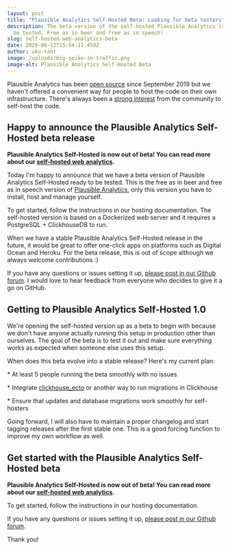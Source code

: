 ```yaml
---
layout: post
title: "Plausible Analytics Self-Hosted Beta: Looking for beta testers"
description: The beta version of the self-hosted Plausible Analytics is ready to
  be tested. Free as in beer and free as in speech!
slug: self-hosted-web-analytics-beta
date: 2020-06-12T15:54:11.459Z
author: uku-taht
image: /uploads/big-spike-in-traffic.png
image-alt: Plausible Analytics Self-Hosted Beta
---
```

Plausible Analytics has been [open source](https://plausible.io/open-source-website-analytics) since September 2019 but we haven't offered a convenient way for people to host the code on their own infrastructure. There's always been a [strong interest](https://github.com/plausible/analytics/issues/26) from the community to self-host the code.

## Happy to announce the Plausible Analytics Self-Hosted beta release

**Plausible Analytics Self-Hosted is now out of beta! You can read more about our [self-hosted web analytics](https://plausible.io/self-hosted-web-analytics).**

Today I'm happy to announce that we have a beta version of Plausible Analytics Self-Hosted ready to be tested. This is the free as in beer and free as in speech version of [Plausible Analytics](https://plausible.io), only this version you have to install, host and manage yourself. 

To get started, follow the instructions in our hosting documentation. The self-hosted version is based on a Dockerized web server and it requires a PostgreSQL + ClickhouseDB to run.

When we have a stable Plausible Analytics Self-Hosted release in the future, it would be great to offer one-click apps on platforms such as Digital Ocean and Heroku. For the beta release, this is out of scope although we always welcome contributions :)

If you have any questions or issues setting it up, [please post in our Github forum](https://github.com/plausible/analytics/discussions/categories/self-hosted-support). I would love to hear feedback from everyone who decides to give it a go on GitHub.

## Getting to Plausible Analytics Self-Hosted 1.0

We're opening the self-hosted version up as a beta to begin with because we don't have anyone actually running this setup in production other than ourselves. The goal of the beta is to test it out and make sure everything works as expected when someone else uses this setup.

When does this beta evolve into a stable release? Here's my current plan:

\* At least 5 people running the beta smoothly with no issues

\* Integrate [clickhouse_ecto](https://github.com/appodeal/clickhouse_ecto) or another way to run migrations in Clickhouse

\* Ensure that updates and database migrations work smoothly for self-hosters

Going forward, I will also have to maintain a proper changelog and start tagging releases after the first stable one. This is a good forcing function to improve my own workflow as well.

## Get started with the Plausible Analytics Self-Hosted beta

**Plausible Analytics Self-Hosted is now out of beta! You can read more about our [self-hosted web analytics](https://plausible.io/self-hosted-web-analytics).**

To get started, follow the instructions in our hosting documentation.

If you have any questions or issues setting it up, [please post in our Github forum](https://github.com/plausible/analytics/discussions/categories/self-hosted-support).

Thank you!

